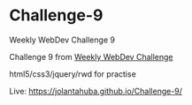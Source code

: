 # Challenge-9
Weekly WebDev Challenge 9

Challenge 9 from [Weekly WebDev Challenge](https://drive.google.com/drive/u/0/folders/0Bw2hu70L5Ye_VkhvdDZhN3haSlE)

html5/css3/jquery/rwd for practise

Live: https://jolantahuba.github.io/Challenge-9/
